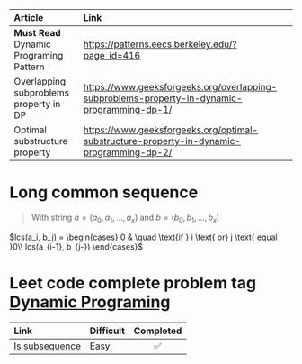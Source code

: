 |Article| Link|
|:--|:--|
|**Must Read** Dynamic Programing Pattern|https://patterns.eecs.berkeley.edu/?page_id=416|
|Overlapping subproblems property in DP|https://www.geeksforgeeks.org/overlapping-subproblems-property-in-dynamic-programming-dp-1/|
|Optimal substructure property|https://www.geeksforgeeks.org/optimal-substructure-property-in-dynamic-programming-dp-2/|


# Long common sequence
> With string $a = (a_0,a_1, \ldots, a_x)$ and $b= (b_0,b_1, \ldots, b_x)$

$lcs(a_i, b_j) =  
  \begin{cases}
 0 & \quad  \text{if } i \text{ or} j \text{ equal }0\\
  lcs(a_{i-1}, b_{j-})
  \end{cases}$

# Leet code complete problem tag [Dynamic Programing](https://leetcode.com/problemset/all/?page=2&topicSlugs=dynamic-programming)

|Link|Difficult| Completed|
|:---|:---|:---:|
|[Is subsequence](https://leetcode.com/problems/is-subsequence/)|Easy|:white_check_mark:|
<!--stackedit_data:
eyJoaXN0b3J5IjpbMzA0NzY4NjM0LC0yMDk5NDMyMjgsLTE0Nz
Q4MjU3NiwxMzIwMzM0NDA2LDE0MzEwMjU3NTNdfQ==
-->